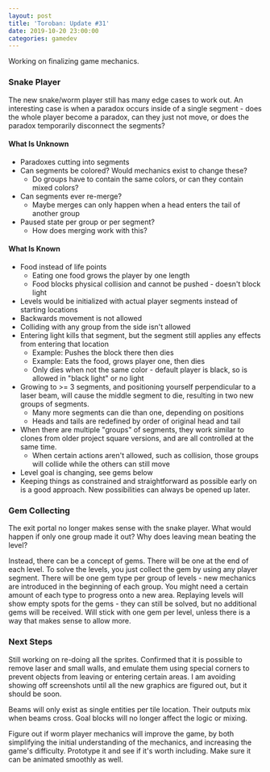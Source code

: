 ```yaml
---
layout: post
title: 'Toroban: Update #31'
date: 2019-10-20 23:00:00
categories: gamedev
---
```


Working on finalizing game mechanics.

### Snake Player

The new snake/worm player still has many edge cases to work out. An interesting case is when a paradox occurs inside of a single segment - does the whole player become a paradox, can they just not move, or does the paradox temporarily disconnect the segments?

#### What Is Unknown

* Paradoxes cutting into segments
* Can segments be colored? Would mechanics exist to change these?
  * Do groups have to contain the same colors, or can they contain mixed colors?
* Can segments ever re-merge?
  * Maybe merges can only happen when a head enters the tail of another group
* Paused state per group or per segment?
  * How does merging work with this?

#### What Is Known

* Food instead of life points
  * Eating one food grows the player by one length
  * Food blocks physical collision and cannot be pushed - doesn't block light
* Levels would be initialized with actual player segments instead of starting locations
* Backwards movement is not allowed
* Colliding with any group from the side isn't allowed
* Entering light kills that segment, but the segment still applies any effects from entering that location
  * Example: Pushes the block there then dies
  * Example: Eats the food, grows player one, then dies
  * Only dies when not the same color - default player is black, so is allowed in "black light" or no light
* Growing to >= 3 segments, and positioning yourself perpendicular to a laser beam, will cause the middle segment to die, resulting in two new groups of segments.
  * Many more segments can die than one, depending on positions
  * Heads and tails are redefined by order of original head and tail
* When there are multiple "groups" of segments, they work similar to clones from older project square versions, and are all controlled at the same time.
  * When certain actions aren't allowed, such as collision, those groups will collide while the others can still move
* Level goal is changing, see gems below
* Keeping things as constrained and straightforward as possible early on is a good approach. New possibilities can always be opened up later.

### Gem Collecting

The exit portal no longer makes sense with the snake player. What would happen if only one group made it out? Why does leaving mean beating the level?

Instead, there can be a concept of gems. There will be one at the end of each level. To solve the levels, you just collect the gem by using any player segment. There will be one gem type per group of levels - new mechanics are introduced in the beginning of each group. You might need a certain amount of each type to progress onto a new area. Replaying levels will show empty spots for the gems - they can still be solved, but no additional gems will be received. Will stick with one gem per level, unless there is a way that makes sense to allow more.

### Next Steps

Still working on re-doing all the sprites. Confirmed that it is possible to remove laser and small walls, and emulate them using special corners to prevent objects from leaving or entering certain areas. I am avoiding showing off screenshots until all the new graphics are figured out, but it should be soon.

Beams will only exist as single entities per tile location. Their outputs mix when beams cross. Goal blocks will no longer affect the logic or mixing.

Figure out if worm player mechanics will improve the game, by both simplifying the initial understanding of the mechanics, and increasing the game's difficulty. Prototype it and see if it's worth including. Make sure it can be animated smoothly as well.
